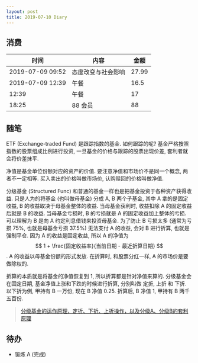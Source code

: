 ```yaml
---
layout: post
title: 2019-07-10 Diary
---
```


## 消费

| 时间 | 内容 | 金额 |
| - | - | - |
| 2019-07-09 09:52 | 态度改变与社会影响 | 27.99 |
| 2019-07-09 12:39 | 午餐 | 16.5 |
| 12:39 | 午餐 | 17 |
| 18:25 | 88 会员 | 88 |

## 随笔

ETF (Exchange-traded Fund) 是跟踪指数的基金. 如何跟踪的呢? 基金严格按照指数的股票组成比例进行投资,
一旦基金的价格与跟踪的股票出现价差, 套利者就会将价差抹平.

净值是基金单位份额对应的资产的价值. 要注意净值和市场价不是同一个概念, 两者不一定相等.
买入卖出的价格叫做市场价, 认购赎回的价格叫做净值.

分级基金 (Structured Func) 和普通的基金一样也是把基金投资于各种资产获得收益. 
只是人为的将基金 (也叫做母基金) 分成 A, B 两个子基金, 其中 A 拿的是固定收益, B 的收益取决于母基金整体的收益.
当母基金获利时, 收益扣除 A 的固定收益后就是 B 的收益. 当母基金亏损时, B 的亏损就是 A 的固定收益加上整体的亏损.
可以理解为 B 是向 A 约定利息借钱来投资母基金. 为了防止 B 亏损太多 (通常为亏损 75%, 也就是母基金亏损 37.5%) 无法支付 A 的收益,
会对 B 进行折算, 也就是强制平仓. 因为 A 的收益是固定收益, 所以 A 的净值为 $$ 1 + \frac{固定收益率}{当前日期 - 最近折算日期} $$.
A 的收益以母基金份额的形式发放. 在折算时, 和股票分红一样, A 的市场价是要做除权的.

折算的本质就是将基金的净值恢复到 1, 所以折算都是针对净值来算的. 
分级基金会在固定日期, 基金净值上涨和下跌的时候进行折算, 分别叫做 定折, 上折 和 下折.
以下折为例, 甲持有 B 一万份, 现在 B 净值 0.25. 折算后, B 净值 1, 甲持有 B 两千五百份.

> [分级基金的运作原理，定折、下折、上折操作，以及分级A、分级B的套利原理](https://www.lijiaocn.com/%E6%8A%95%E8%B5%84/2018/12/16/invest-grading-fund.html)

## 待办

- 锻炼 A (完成)
